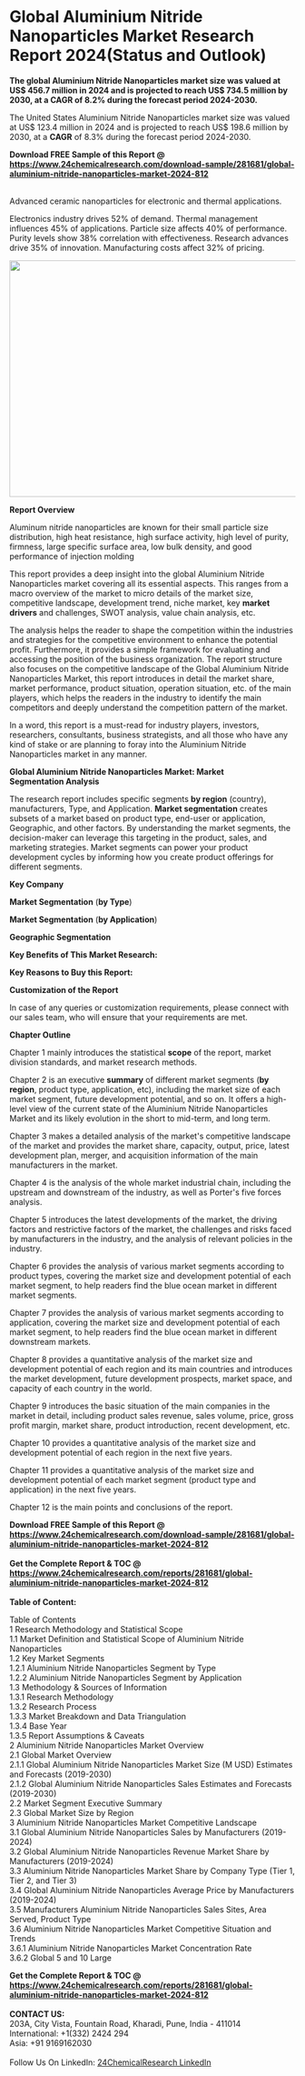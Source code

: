 <h1>Global Aluminium Nitride Nanoparticles Market Research Report 2024(Status and Outlook)</h1><p><strong>The global Aluminium Nitride Nanoparticles market size was valued at US$ 456.7 million in 2024 and is projected to reach US$ 734.5 million by 2030, at a CAGR of 8.2% during the forecast period 2024-2030.</strong></p><p>
</p><p>The United States Aluminium Nitride Nanoparticles market size was valued at US$ 123.4 million in 2024 and is projected to reach US$ 198.6 million by 2030, at a <strong>CAGR</strong> of 8.3% during the forecast period 2024-2030.</p><div><b>Download FREE Sample of this Report @ 
            <a href="https://www.24chemicalresearch.com/download-sample/281681/global-aluminium-nitride-nanoparticles-market-2024-812">
            https://www.24chemicalresearch.com/download-sample/281681/global-aluminium-nitride-nanoparticles-market-2024-812</a></b></div><br><p>
</p><p>Advanced ceramic nanoparticles for electronic and thermal applications.</p><p>
</p><p>Electronics industry drives 52% of demand. Thermal management influences 45% of applications. Particle size affects 40% of performance. Purity levels show 38% correlation with effectiveness. Research advances drive 35% of innovation. Manufacturing costs affect 32% of pricing.</p><p>
</p><p><img alt="" src="https://24chemicalresearch.com/assets/report-images/GlobalAluminiumNitrideNanoparticlesMarket.png" style="height:416px; width:731px"></p><p>
</p><p><strong>Report Overview</strong></p><p>
</p><p></p><p>
</p><p>Aluminum nitride nanoparticles are known for their small particle size distribution, high heat resistance, high surface activity, high level of purity, firmness, large specific surface area, low bulk density, and good performance of injection molding</p><p>
</p><p>This report provides a deep insight into the global Aluminium Nitride Nanoparticles market covering all its essential aspects. This ranges from a macro overview of the market to micro details of the market size, competitive landscape, development trend, niche market, key <strong>market drivers</strong> and challenges, SWOT analysis, value chain analysis, etc.</p><p>
</p><p>The analysis helps the reader to shape the competition within the industries and strategies for the competitive environment to enhance the potential profit. Furthermore, it provides a simple framework for evaluating and accessing the position of the business organization. The report structure also focuses on the competitive landscape of the Global Aluminium Nitride Nanoparticles Market, this report introduces in detail the market share, market performance, product situation, operation situation, etc. of the main players, which helps the readers in the industry to identify the main competitors and deeply understand the competition pattern of the market.</p><p>
</p><p>In a word, this report is a must-read for industry players, investors, researchers, consultants, business strategists, and all those who have any kind of stake or are planning to foray into the Aluminium Nitride Nanoparticles market in any manner.</p><p>
</p><p><strong>Global Aluminium Nitride Nanoparticles Market: Market Segmentation Analysis</strong></p><p>
</p><p>The research report includes specific segments <strong>by region</strong> (country), manufacturers, Type, and Application. <strong>Market segmentation</strong> creates subsets of a market based on product type, end-user or application, Geographic, and other factors. By understanding the market segments, the decision-maker can leverage this targeting in the product, sales, and marketing strategies. Market segments can power your product development cycles by informing how you create product offerings for different segments.</p><p>
</p><p><strong>Key Company</strong></p><p>
</p><p>
</p><p><strong>Market Segmentation</strong> (<strong>by Type</strong>)</p><p>
</p><p>
</p><p><strong>Market Segmentation</strong> (<strong>by Application</strong>)</p><p>
</p><p>
</p><p><strong>Geographic Segmentation</strong></p><p>
</p><p>
</p><p><strong>Key Benefits of This Market Research:</strong></p><p>
</p><p>
</p><p><strong>Key Reasons to Buy this Report:</strong></p><p>
</p><p>
</p><p><strong>Customization of the Report</strong></p><p>
</p><p>In case of any queries or customization requirements, please connect with our sales team, who will ensure that your requirements are met.</p><p>
</p><p><strong>Chapter Outline</strong></p><p>
</p><p>Chapter 1 mainly introduces the statistical <strong>scope</strong> of the report, market division standards, and market research methods.</p><p>
</p><p>Chapter 2 is an executive <strong>summary</strong> of different market segments (<strong>by region</strong>, product type, application, etc), including the market size of each market segment, future development potential, and so on. It offers a high-level view of the current state of the Aluminium Nitride Nanoparticles Market and its likely evolution in the short to mid-term, and long term.</p><p>
</p><p>Chapter 3 makes a detailed analysis of the market's competitive landscape of the market and provides the market share, capacity, output, price, latest development plan, merger, and acquisition information of the main manufacturers in the market.</p><p>
</p><p>Chapter 4 is the analysis of the whole market industrial chain, including the upstream and downstream of the industry, as well as Porter's five forces analysis.</p><p>
</p><p>Chapter 5 introduces the latest developments of the market, the driving factors and restrictive factors of the market, the challenges and risks faced by manufacturers in the industry, and the analysis of relevant policies in the industry.</p><p>
</p><p>Chapter 6 provides the analysis of various market segments according to product types, covering the market size and development potential of each market segment, to help readers find the blue ocean market in different market segments.</p><p>
</p><p>Chapter 7 provides the analysis of various market segments according to application, covering the market size and development potential of each market segment, to help readers find the blue ocean market in different downstream markets.</p><p>
</p><p>Chapter 8 provides a quantitative analysis of the market size and development potential of each region and its main countries and introduces the market development, future development prospects, market space, and capacity of each country in the world.</p><p>
</p><p>Chapter 9 introduces the basic situation of the main companies in the market in detail, including product sales revenue, sales volume, price, gross profit margin, market share, product introduction, recent development, etc.</p><p>
</p><p>Chapter 10 provides a quantitative analysis of the market size and development potential of each region in the next five years.</p><p>
</p><p>Chapter 11 provides a quantitative analysis of the market size and development potential of each market segment (product type and application) in the next five years.</p><p>
</p><p>Chapter 12 is the main points and conclusions of the report.</p><div><b>Download FREE Sample of this Report @ 
            <a href="https://www.24chemicalresearch.com/download-sample/281681/global-aluminium-nitride-nanoparticles-market-2024-812">
            https://www.24chemicalresearch.com/download-sample/281681/global-aluminium-nitride-nanoparticles-market-2024-812</a></b></div><br><div><b>Get the Complete Report & TOC @ 
            <a href="https://www.24chemicalresearch.com/reports/281681/global-aluminium-nitride-nanoparticles-market-2024-812">
            https://www.24chemicalresearch.com/reports/281681/global-aluminium-nitride-nanoparticles-market-2024-812</a></b></div><br>
            <b>Table of Content:</b><p>Table of Contents<br />
 1 Research Methodology and Statistical Scope<br />
 1.1 Market Definition and Statistical Scope of Aluminium Nitride Nanoparticles<br />
 1.2 Key Market Segments<br />
 1.2.1 Aluminium Nitride Nanoparticles Segment by Type<br />
 1.2.2 Aluminium Nitride Nanoparticles Segment by Application<br />
 1.3 Methodology & Sources of Information<br />
 1.3.1 Research Methodology<br />
 1.3.2 Research Process<br />
 1.3.3 Market Breakdown and Data Triangulation<br />
 1.3.4 Base Year<br />
 1.3.5 Report Assumptions & Caveats<br />
 2 Aluminium Nitride Nanoparticles Market Overview<br />
 2.1 Global Market Overview<br />
 2.1.1 Global Aluminium Nitride Nanoparticles Market Size (M USD) Estimates and Forecasts (2019-2030)<br />
 2.1.2 Global Aluminium Nitride Nanoparticles Sales Estimates and Forecasts (2019-2030)<br />
 2.2 Market Segment Executive Summary<br />
 2.3 Global Market Size by Region<br />
 3 Aluminium Nitride Nanoparticles Market Competitive Landscape<br />
 3.1 Global Aluminium Nitride Nanoparticles Sales by Manufacturers (2019-2024)<br />
 3.2 Global Aluminium Nitride Nanoparticles Revenue Market Share by Manufacturers (2019-2024)<br />
 3.3 Aluminium Nitride Nanoparticles Market Share by Company Type (Tier 1, Tier 2, and Tier 3)<br />
 3.4 Global Aluminium Nitride Nanoparticles Average Price by Manufacturers (2019-2024)<br />
 3.5 Manufacturers Aluminium Nitride Nanoparticles Sales Sites, Area Served, Product Type<br />
 3.6 Aluminium Nitride Nanoparticles Market Competitive Situation and Trends<br />
 3.6.1 Aluminium Nitride Nanoparticles Market Concentration Rate<br />
 3.6.2 Global 5 and 10 Large</p><div><b>Get the Complete Report & TOC @ 
            <a href="https://www.24chemicalresearch.com/reports/281681/global-aluminium-nitride-nanoparticles-market-2024-812">
            https://www.24chemicalresearch.com/reports/281681/global-aluminium-nitride-nanoparticles-market-2024-812</a></b></div><br><b>CONTACT US:</b><br>
            203A, City Vista, Fountain Road, Kharadi, Pune, India - 411014<br>
            International: +1(332) 2424 294<br>
            Asia: +91 9169162030 <br><br>
            Follow Us On LinkedIn: <a href="https://www.linkedin.com/company/24chemicalresearch/">24ChemicalResearch LinkedIn</a>